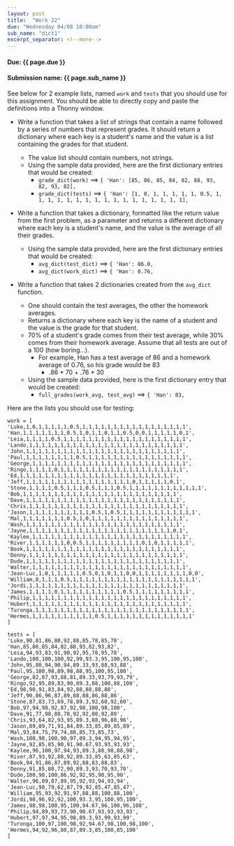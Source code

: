 ```yaml
---
layout: post
title:  "Work 22"
due: "Wednesday 04/08 10:00am"
sub_name: "dict1"
excerpt_separator: <!--more-->
---
```


#### Due: {{ page.due }}

#### Submission name: {{ page.sub_name }}
<!--more-->

See below for 2 example lists, named `work` and `tests` that you should use for this assignment. You should be able to directly copy and paste the definitions into a Thonny window.

* Write a function that takes a list of strings that contain a name followed by a series of numbers that represent grades. It should return a dictionary where each key is a student's name and the value is a list containing the grades for that student.
  * The value list should contain numbers, not strings.
  * Using the sample data provided, here are the first dictionary entries that would be created:
    * `grade_dict(work)` ==> `{ 'Han': [85, 86, 85, 84, 82, 88, 93, 82, 93, 82], `
    * `grade_dict(tests)` ==> `{ 'Han': [1, 0, 1, 1, 1, 1, 1, 0.5, 1, 1, 1, 1, 1, 1, 1, 1, 1, 1, 1, 1, 1, 1, 1, 1, 1], `

* Write a function that takes a dictionary, formatted like the return value from the first problem, as a parameter and returns a different dictionary where each key is a student's name, and the value is the average of all their grades.
  * Using the sample data provided, here are the first dictionary entries that would be created:
    * `avg_dict(test_dict)` ==> `{ 'Han': 86.0, `
    * `avg_dict(work_dict)` ==> `{ 'Han': 0.76, `

* Write a function that takes 2 dictionaries created from the `avg_dict` function.
  * One should contain the test averages, the other the homework averages.
  * Returns a dictionary where each key is the name of a student and the value is the grade for that student.
  * 70% of a student's grade comes from their test average, while 30% comes from their homework average. Assume that all tests are out of a 100 (how boring...).
    * For example, Han has a test average of 86 and a homework average of 0.76, so his grade would be 83
      * .86 * 70 + .76 * 30
  * Using the sample data provided, here is the first dictionary entry that would be created:
    * `full_grades(work_avg, test_avg)` ==> `{ 'Han': 83, `


Here are the lists you should use for testing:


    work = [
    'Luke,1,0,1,1,1,1,1,0.5,1,1,1,1,1,1,1,1,1,1,1,1,1,1,1,1,1',
    'Han,1,1,1,1,1,1,1,0.5,1,0,1,1,0,1,1,0.5,0,0,1,1,1,1,1,0,1',
    'Leia,1,1,1,1,0.5,1,1,1,1,1,1,1,1,1,1,1,1,1,1,1,1,1,1,1,1',
    'Lando,1,1,1,1,1,1,1,1,1,1,1,1,1,1,1,1,1,1,1,1,1,1,1,1,1',
    'John,1,1,1,1,1,1,1,1,1,1,1,1,1,1,1,1,1,1,1,1,1,1,1,1,1',
    'Paul,1,1,1,1,1,1,1,1,0.5,1,1,1,1,1,1,1,1,1,1,1,1,1,1,1,1',
    'George,1,1,1,1,1,1,1,1,1,1,1,1,1,1,1,1,1,1,1,1,1,1,1,1,1',
    'Ringo,1,1,1,1,0,1,1,1,1,1,1,1,1,1,1,1,1,1,1,1,1,1,1,1,1',
    'Ed,1,1,1,1,1,1,1,1,1,1,1,1,1,1,1,1,1,1,1,1,1,1,1,1,1',
    'Jeff,1,1,1,1,1,1,1,1,1,1,1,1,1,1,1,1,1,0,1,1,1,1,1,0,1',
    'Stone,1,1,1,1,0.5,1,1,1,0.5,1,1,1,0.5,1,1,1,1,1,1,1,1,1,1,1,1',
    'Bob,1,1,1,1,1,1,1,1,1,1,1,1,1,1,1,1,1,1,1,1,1,1,1,1,1',
    'Dave,1,1,1,1,1,1,1,1,1,1,1,1,1,1,1,1,1,1,1,1,1,1,1,1,1',
    'Chris,1,1,1,1,1,1,1,1,1,1,1,1,1,1,1,1,1,1,1,1,1,1,1,1,1',
    'Jason,1,1,1,1,1,1,1,1,1,1,0.5,1,0.5,1,1,1,1,1,1,1,1,1,1,1,1',
    'Mal,1,1,1,1,1,1,1,0.5,1,0,1,1,1,1,1,1,1,1,1,1,1,1,1,1,1',
    'Wash,1,1,1,1,1,1,1,1,1,1,1,1,1,1,1,1,1,1,1,1,1,1,1,1,1',
    'Jayne,1,1,1,1,1,1,1,1,1,1,1,1,1,1,1,1,1,1,1,1,1,1,1,0,1',
    'Kaylee,1,1,1,1,1,1,1,1,1,1,1,1,1,1,1,1,1,1,1,1,1,1,1,1,1',
    'River,1,1,1,1,1,1,0,0.5,1,1,1,1,1,1,1,1,1,0,1,0,1,1,1,1,1',
    'Book,1,1,1,1,1,1,1,1,1,1,1,1,1,1,1,1,1,1,1,1,1,1,1,1,1',
    'Donny,1,1,1,1,1,1,1,1,1,1,1,1,1,1,1,1,1,1,1,1,1,1,1,1,1',
    'Dude,1,1,1,1,1,1,1,1,1,1,1,1,1,1,1,1,1,1,1,1,1,1,1,1,1',
    'Walter,1,1,1,1,1,1,1,1,1,1,1,1,1,1,1,1,1,1,1,1,1,1,1,1,1',
    'Jean-Luc,1,0,1,1,1,1,1,0.5,0,1,0,1,1,0,0,1,1,1,1,1,1,1,1,0,0',
    'William,0,1,1,1,0.5,1,1,1,1,1,1,1,1,1,1,1,1,1,1,1,1,1,1,1,1',
    'Jordi,1,1,1,1,1,1,1,1,1,1,1,1,1,1,1,1,1,1,1,1,1,1,1,1,1',
    'James,1,1,1,1,0,1,1,1,1,1,1,1,1,1,1,0.5,1,1,1,1,1,1,1,1,1',
    'Philip,1,1,1,1,1,1,1,1,1,1,1,1,1,1,1,1,1,1,1,1,1,1,1,1,1',
    'Hubert,1,1,1,1,1,1,1,1,1,1,1,1,1,1,1,1,1,1,1,1,1,1,1,1,1',
    'Turonga,1,1,1,1,1,1,1,1,1,1,1,1,1,1,1,1,1,1,1,1,1,1,1,1,1',
    'Hermes,1,1,1,1,1,1,1,1,1,1,0.5,1,1,1,1,1,1,1,1,1,1,1,1,1,1'
    ]

    tests = [
    'Luke,90,81,86,80,92,88,85,78,85,78',
    'Han,85,86,85,84,82,88,93,82,93,82',
    'Leia,94,93,83,91,90,92,95,78,95,78',
    'Lando,100,100,100,92,99,93.3,95,100,95,100',
    'John,95,80,94,90,94,89.33,93,88,93,88',
    'Paul,95,100,98,89,98,88,95,100,95,100',
    'George,82,87,93,88,81,89.33,93,79,93,79',
    'Ringo,92,95,89,83,90,89.3,88,100,88,100',
    'Ed,98,90,91,83,84,92,88,88,88,88',
    'Jeff,90,86,96,87,89,88,88,86,88,86',
    'Stone,87,83,73,69,78,89.3,92,60,92,60',
    'Bob,97,94,98,92,87,92,98,100,98,100',
    'Dave,91,77,98,88,78,92,92,80,92,80',
    'Chris,93,64,82,93,95,89.3,88,96,88,96',
    'Jason,89,89,71,91,84,89.33,85,89,85,89',
    'Mal,93,84,75,79,74,88,85,73,85,73',
    'Wash,100,98,100,90,97,89.3,94,95,94,95',
    'Jayne,92,85,85,90,91,90.67,93,93,93,93',
    'Kaylee,96,100,97,94,93,89.3,88,98,88,98',
    'River,87,93,92,88,92,89.33,85,63,85,63',
    'Book,94,91,86,87,89,92,88,83,88,83',
    'Donny,91,85,80,72,90,89.3,93,70,93,70',
    'Dude,100,98,100,86,92,92,95,90,95,90',
    'Walter,96,89,87,89,95,92,93,94,93,94',
    'Jean-Luc,98,79,62,87,79,92,85,47,85,47',
    'William,95,93,92,91,97,88,88,100,88,100',
    'Jordi,98,96,92,92,100,93.3,95,100,95,100',
    'James,98,98,100,95,100,94.67,96,100,96,100',
    'Philip,94,89,93,73,90,90.67,93,93,93,93',
    'Hubert,97,97,94,95,98,89.3,93,99,93,99',
    'Turonga,100,97,100,98,92,94.67,98,100,98,100',
    'Hermes,94,92,96,80,87,89.3,85,100,85,100'
    ]

